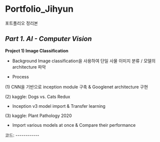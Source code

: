 # Portfolio_Jihyun
포트폴리오 정리본


## _Part 1. AI - Computer Vision_

**Project 1) Image Classification**

* Background
Image classification을 사용하여 단일 사물 이미지 분류 / 모델의 architecture 파악

* Process

(1) CNN을 기반으로 inception module 구축 & Googlenet architecture 구현

(2) kaggle: Dogs vs. Cats Redux
   - Inception v3 model import & Transfer learning
   
(3) kaggle: Plant Pathology 2020
  - Import various models at once & Compare their performance
  
 코드: ------------
 
 
 





